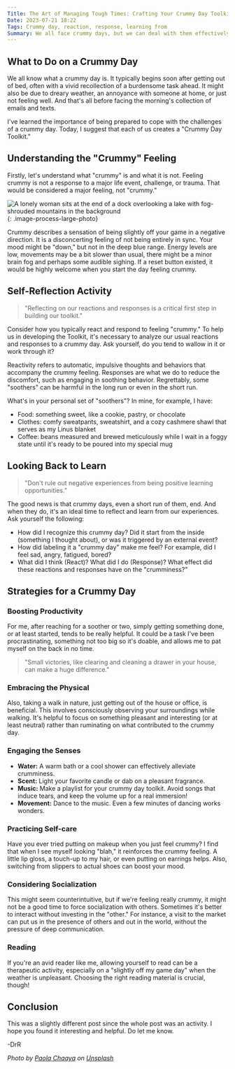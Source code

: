 ```yaml
---
Title: The Art of Managing Tough Times: Crafting Your Crummy Day Toolkit
Date: 2023-07-21 18:22
Tags: Crummy day, reaction, response, learning from
Summary: We all face crummy days, but we can deal with them effectively by creating a personal "Crummy Day Toolkit." Recognizing your discomfort, reflecting on your go-to reactions and arming yourself with customized tools can significantly transform your day.
---
```


## What to Do on a Crummy Day

We all know what a crummy day is. It typically begins soon after getting out of bed, often with a vivid recollection of a burdensome task ahead. It might also be due to dreary weather, an annoyance with someone at home, or just not feeling well. And that's all before facing the morning's collection of emails and texts.

I've learned the importance of being prepared to cope with the challenges of a crummy day. Today, I suggest that each of us creates a "Crummy Day Toolkit."

## Understanding the "Crummy" Feeling

Firstly, let's understand what "crummy" is and what it is not. Feeling crummy is not a response to a major life event, challenge, or trauma. That would be considered a major feeling, not "crummy."

![A lonely woman sits at the end of a dock overlooking a lake with fog-shrouded mountains in the background]({static}/images/paola-chaaya-eAkjzXCU0p0-unsplash.jpg){: .image-process-large-photo}

Crummy describes a sensation of being slightly off your game in a negative direction. It is a disconcerting feeling of not being entirely in sync. Your mood might be "down," but not in the deep blue range. Energy levels are low, movements may be a bit slower than usual, there might be a minor brain fog and perhaps some audible sighing. If a reset button existed, it would be highly welcome when you start the day feeling crummy.

## Self-Reflection Activity

>"Reflecting on our reactions and responses is a critical first step in building our toolkit."

Consider how you typically react and respond to feeling "crummy." To help us in developing the Toolkit, it's necessary to analyze our usual reactions and responses to a crummy day. Ask yourself, do you tend to wallow in it or work through it?

Reactivity refers to automatic, impulsive thoughts and behaviors that accompany the crummy feeling. Responses are what we do to reduce the discomfort, such as engaging in soothing behavior. Regrettably, some "soothers" can be harmful in the long run or even in the short run.

What's in your personal set of "soothers"? In mine, for example, I have:

* Food: something sweet, like a cookie, pastry, or chocolate
* Clothes: comfy sweatpants, sweatshirt, and a cozy cashmere shawl that serves as my Linus blanket
* Coffee: beans measured and brewed meticulously while I wait in a foggy state until it's ready to be poured into my special mug

## Looking Back to Learn

>"Don't rule out negative experiences from being positive learning opportunities."

The good news is that crummy days, even a short run of them, end. And when they do, it's an ideal time to reflect and learn from our experiences. Ask yourself the following:

* How did I recognize this crummy day? Did it start from the inside (something I thought about), or was it triggered by an external event?
* How did labeling it a "crummy day" make me feel? For example, did I feel sad, angry, fatigued, bored?
* What did I think (React)? What did I do (Response)? What effect did these reactions and responses have on the "crumminess?"

## Strategies for a Crummy Day

### Boosting Productivity

For me, after reaching for a soother or two, simply getting something done, or at least started, tends to be really helpful. It could be a task I've been procrastinating, something not too big so it's doable, and allows me to pat myself on the back in no time.

>"Small victories, like clearing and cleaning a drawer in your house, can make a huge difference."

### Embracing the Physical

Also, taking a walk in nature, just getting out of the house or office, is beneficial. This involves consciously observing your surroundings while walking. It's helpful to focus on something pleasant and interesting (or at least neutral) rather than ruminating on what contributed to the crummy day.

### Engaging the Senses

* **Water:** A warm bath or a cool shower can effectively alleviate crumminess.
* **Scent:** Light your favorite candle or dab on a pleasant fragrance.
* **Music:** Make a playlist for your crummy day toolkit. Avoid songs that induce tears, and keep the volume up for a real immersion!
* **Movement:** Dance to the music. Even a few minutes of dancing works wonders.

### Practicing Self-care

Have you ever tried putting on makeup when you just feel crummy? I find that when I see myself looking "blah," it reinforces the crummy feeling. A little lip gloss, a touch-up to my hair, or even putting on earrings helps. Also, switching from slippers to actual shoes can boost your mood.

### Considering Socialization

This might seem counterintuitive, but if we're feeling really crummy, it might not be a good time to force socialization with others. Sometimes it's better to interact without investing in the "other." For instance, a visit to the market can put us in the presence of others and out in the world, without the pressure of deep communication.

### Reading

If you're an avid reader like me, allowing yourself to read can be a therapeutic activity, especially on a "slightly off my game day" when the weather is unpleasant. Choosing the right reading material is crucial, though!

## Conclusion

This was a slightly different post since the whole post was an activity. I hope you found it interesting and helpful. Do let me know.

-DrR

_Photo by [Paola Chaaya](https://unsplash.com/@paolitta?utm_source=unsplash&utm_medium=referral&utm_content=creditCopyText) on [Unsplash](https://unsplash.com/images/feelings/sad?utm_source=unsplash&utm_medium=referral&utm_content=creditCopyText)_

